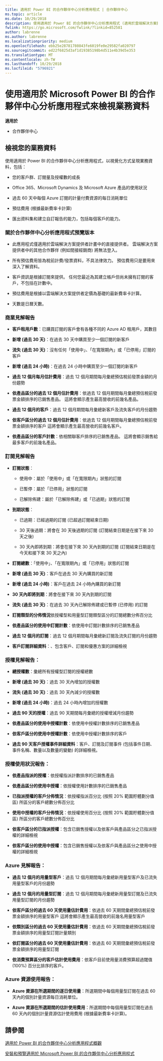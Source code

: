 ```yaml
---
title: 適用於 Power BI 的合作夥伴中心分析應用程式 | 合作夥伴中心
ms.topic: article
ms.date: 10/29/2018
description: 使用適用於 Power BI 的合作夥伴中心分析應用程式 (適用於雲端解決方案提供者中的直接合作夥伴)。
fwlink: https://go.microsoft.com/fwlink/?linkid=852581
author: labrenne
ms.author: labrenne
ms.localizationpriority: medium
ms.openlocfilehash: ebb25e28781780843fe6019fe0e29582fa020797
ms.sourcegitcommit: ed22f6825d3af1d19385198b4d511e4b39d5e353
ms.translationtype: MT
ms.contentlocale: zh-TW
ms.lasthandoff: 10/29/2018
ms.locfileid: "5796921"
---
```

# <a name="view-your-business-data-with-the-partner-center-analytics-app-for-microsoft-power-bi"></a>使用適用於 Microsoft Power BI 的合作夥伴中心分析應用程式來檢視業務資料

**適用於**

-   合作夥伴中心

## <a name="view-your-business-data"></a>檢視您的業務資料

使用適用於 Power BI 的合作夥伴中心分析應用程式，以視覺化方式呈現業務資料，包括：

- 您的客戶群、訂閱量及授權數的成長

- Office 365、Microsoft Dynamics 及 Microsoft Azure 產品的使用狀況

- 過去 60 天中每個 Azure 訂閱的計量付費資源的每日消耗單位

- 預估費用 (根據最新費率卡計算)

- 匯出資料集和建立自訂報告的能力，包括每個客戶的能力。 

### <a name="about-the-partner-center-analytics-app-preview-release"></a>關於合作夥伴中心分析應用程式預覽版本

 - 此應用程式僅適用於雲端解決方案提供者計畫中的直接提供者。 雲端解決方案提供者中的其他合作夥伴 (例如間接經銷商) 將無法登入。

- 所有預估費用皆為稅前計費/發票資料，不具法律效力。 預估費用只是要用來深入了解資料。

- 客戶資訊是根據訂閱來提供。 任何您最近為其建立帳戶但尚未擁有訂閱的客戶，不包括在計數中。 

- 預估費用是根據以雲端解決方案提供者定價為基礎的最新費率卡計算。 

- 天數是日曆天數。 


### <a name="business-insights-report"></a>商業見解報告

-  **客戶租用戶數**：已購買訂閱的客戶會有各種不同的 Azure AD 租用戶，其數目

-  **新增 (過去 30 天)**：在過去 30 天中購買至少一個訂閱的新客戶

-  **流失 (過去 30 天)**：沒有任何「使用中」、「在寬限期內」或「已停用」訂閱的客戶

- **新增 (過去 24 小時)**：在過去 24 小時中購買至少一個訂閱的新客戶

- **過去 12 個月每月估計費用**：過去 12 個月期間每月彙總預估稅前發票金額的月份趨勢

- **依產品區分的過去 12 個月估計費用**：依過去 12 個月期間每月彙總預估稅前發票金額排序的已銷售產品。 這將會顯示產生最高營收的前幾名產品。

- **過去 12 個月的客戶**：過去 12 個月期間每月彙總新客戶及流失客戶的月份趨勢

- **依客戶區分的過去 12 個月估計費用**：依過去 12 個月期間每月彙總預估稅前發票金額排序的客戶 這將會顯示產生最高營收的前幾名客戶。

- **依產品區分的客戶計數**：依相關聯客戶排序的已銷售產品。 這將會顯示銷售給最多客戶的前幾名產品。 


### <a name="subscription-insights-report"></a>訂閱見解報告 

- **訂閱狀態**：

    - 使用中：屬於「使用中」或「在寬限期內」狀態的訂閱

    - 已暫停：屬於「已停用」狀態的訂閱

    - 已解除佈建：屬於「已解除佈建」或「已過期」狀態的訂閱

- **到期狀態**：

    - 已過期：已經過期的訂閱 (已超過訂閱結束日期)

    - 30 天後過期：將會在 30 天後過期的訂閱 (訂閱結束日期是在接下來 30 天之後)

    - 30 天內即將到期：將會在接下來 30 天內到期的訂閱 (訂閱結束日期是在今天和接下來 30 天之內)

-  **訂閱總數**：「使用中」、「在寬限期內」或「已停用」狀態的訂閱

- **新增 (過去 30 天)**：客戶在過去 30 天內購買的新訂閱

- **新增 (過去 24 小時)**：客戶在過去 24 小時內購買的新訂閱

- **30 天內即將到期**：將會在接下來 30 天內到期的訂閱

- **流失 (過去 30 天)**：在過去 30 天內已解除佈建或已暫停 (已停用) 的訂閱

- **訂閱類型的分佈情況**依授權型和用量型訂閱類型區分的訂閱總數分佈百分比

- **依產品區分的使用中訂閱計數**：依使用中訂閱計數排序的已銷售產品

- **過去 12 個月的訂閱**：過去 12 個月期間每月彙總新訂閱及流失訂閱的月份趨勢

- **客戶訂閱詳細資料**：、包含客戶、訂閱和優惠方案的詳細檢視 


### <a name="license-insights-report"></a>授權見解報告：

- **總授權數**：彙總所有授權型訂閱的授權總數

- **新增 (過去 30 天)**：過去 30 天內增加的授權數

- **流失 (過去 30 天)**：過去 30 天內減少的授權數

- **新增 (過去 24 小時)**：過去 24 小時內增加的授權數

- **過去 90 天的授權**：過去 90 天期間每月彙總的授權增減月份趨勢

- **依產品區分的使用中授權計數**：依使用中授權計數排序的已銷售產品

- **依客戶區分的使用中授權計數**：依使用中授權計數排序的客戶

- **過去 90 天客戶授權事件詳細資料**：客戶、訂閱及訂閱事件 (包括事件日期、事件名稱、數量以及數量的變動) 的詳細檢視。


### <a name="licenses-usage-report"></a>授權使用狀況報告：

- **依產品指派的授權**：依授權指派計數排序的已銷售產品

- **依產品區分的使用中授權**：依授權使用計數排序的已銷售產品

- **已指派授權的客戶分佈情況**：依授權指派百分比 (按照 20% 範圍貯體劃分值區) 所區分的客戶總數分佈百分比

- **使用中授權的客戶分佈情況**：依授權使用百分比 (按照 20% 範圍貯體劃分值區) 所區分的客戶總數分佈百分比

- **依客戶區分的已指派授權**：包含已銷售授權以及依客戶與產品區分之已指派授權的詳細檢視

- **依客戶區分的使用中授權**：包含已銷售授權以及依客戶與產品區分之使用中授權的詳細檢視


### <a name="azure-insights-report"></a>Azure 見解報告：

- **過去 12 個月的用量型客戶**：過去 12 個月期間每月彙總新用量型客戶及已流失用量型客戶的月份趨勢

- **過去 12 個月的用量型訂閱**：過去 12 個月期間每月彙總新用量型訂閱及已流失用量型訂閱的月份趨勢

- **依客戶區分的過去 60 天使用量估計費用**：依過去 60 天期間彙總預估稅前發票金額排序的用量型客戶 這將會顯示產生最高營收的前幾名用量型客戶

- **依類別區分的過去 60 天使用量估計費用**：依過去 60 天期間彙總預估稅前發票金額排序的用量型訂閱計量類別

- **依訂閱區分的過去 60 天使用量估計費用**：依過去 60 天期間彙總預估稅前發票金額排序的用量型訂閱

- **依消費預算區分的客戶估計使用費用**：依客戶目前使用量消費預算超過閾值 (100%) 百分比排序的客戶。


### <a name="azure-resource-usage-report"></a>Azure 資源使用報告：

- **Azure 資源在所選期間的逐日使用量**：所選期間中每個用量型訂閱在過去 60 天內的個別計量資源每日消耗單位。

- **Azure 資源在所選期間的估計使用費用**：所選期間中每個用量型訂閱在過去 60 天內的個別計量資源估計使用費用 (根據最新費率卡計算)。 

## <a name="see-also"></a>請參閱

[適用於 Power BI 的合作夥伴中心分析應用程式概觀](power-bi-app-for-direct-partners.md)


[安裝和預覽適用於 Microsoft Power BI 的合作夥伴中心分析應用程式](power-bi-app-for-direct-partners-install.md)
